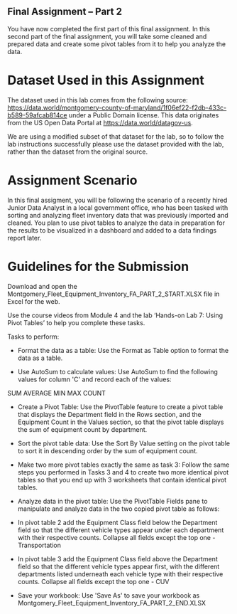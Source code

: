 ## Final Assignment – Part 2

You have now completed the first part of this final assignment. In this second part of the final assignment, you will take some cleaned and prepared data and create some pivot tables from it to help you analyze the data.


# Dataset Used in this Assignment
The dataset used in this lab comes from the following source: https://data.world/montgomery-county-of-maryland/1f06ef22-f2db-433c-b589-59afcab814ce under a Public Domain license. This data originates from the US Open Data Portal at https://data.world/datagov-us.

We are using a modified subset of that dataset for the lab, so to follow the lab instructions successfully please use the dataset provided with the lab, rather than the dataset from the original source.

# Assignment Scenario
In this final assigment, you will be following the scenario of a recently hired Junior Data Analyst in a local government office, who has been tasked with sorting and analyzing fleet inventory data that was previously imported and cleaned. You plan to use pivot tables to analyze the data in preparation for the results to be visualized in a dashboard and added to a data findings report later.

# Guidelines for the Submission
Download and open the Montgomery_Fleet_Equipment_Inventory_FA_PART_2_START.XLSX file in Excel for the web.

Use the course videos from Module 4 and the lab ‘Hands-on Lab 7: Using Pivot Tables’ to help you complete these tasks.

Tasks to perform:

* Format the data as a table: Use the Format as Table option to format the data as a table.

* Use AutoSum to calculate values: Use AutoSum to find the following values for column 'C' and record each of the values:

SUM
AVERAGE
MIN
MAX
COUNT

* Create a Pivot Table: Use the PivotTable feature to create a pivot table that displays the Department field in the Rows section, and the Equipment Count in the Values section, so that the pivot table displays the sum of equipment count by department.

* Sort the pivot table data: Use the Sort By Value setting on the pivot table to sort it in descending order by the sum of equipment count.

* Make two more pivot tables exactly the same as task 3: Follow the same steps you performed in Tasks 3 and 4 to create two more identical pivot tables so that you end up with 3 worksheets that contain identical pivot tables.

* Analyze data in the pivot table: Use the PivotTable Fields pane to manipulate and analyze data in the two copied pivot table as follows:

* In pivot table 2 add the Equipment Class field below the Department field so that the different vehicle types appear under each department with their respective counts.
Collapse all fields except the top one - Transportation
* In pivot table 3 add the Equipment Class field above the Department field so that the different vehicle types appear first, with the different departments listed underneath each vehicle type with their respective counts.
Collapse all fields except the top one - CUV

* Save your workbook: Use 'Save As' to save your workbook as Montgomery_Fleet_Equipment_Inventory_FA_PART_2_END.XLSX
